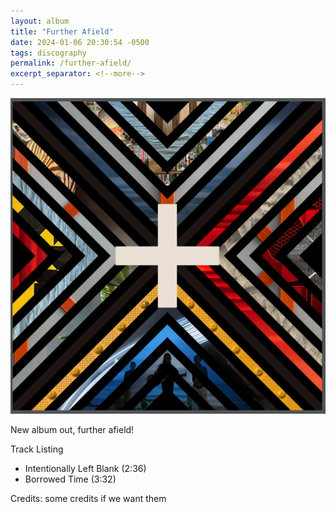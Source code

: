 ```yaml
---
layout: album
title: "Further Afield"
date: 2024-01-06 20:30:54 -0500
tags: discography
permalink: /further-afield/
excerpt_separator: <!--more-->
---
```


![Summer EP](/assets/img/further-afield.png)

<!--more-->

New album out, further afield!

Track Listing

-   Intentionally Left Blank (2:36)
-   Borrowed Time (3:32)

Credits: some credits if we want them

